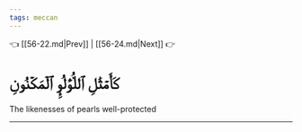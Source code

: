 ```yaml
---
tags: meccan
---
```


👈 [[56-22.md|Prev]] | [[56-24.md|Next]] 👉

# كَأَمۡثَٰلِ ٱللُّؤۡلُوِٕ ٱلۡمَكۡنُونِ

The likenesses of pearls well-protected

---

